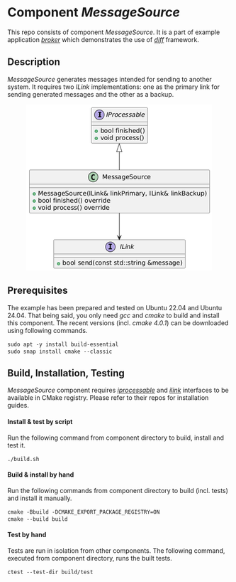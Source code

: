 # Component *MessageSource*
This repo consists of component *MessageSource*. It is a part of example application *[broker](https://github.com/slawomir-niespodziany/diff_broker)* which demonstrates the use of *[diff](https://github.com/slawomir-niespodziany/diff)* framework. 

## Description
*MessageSource* generates messages intended for sending to another system. It requires two *ILink* implementations: one as the primary link for sending generated messages and the other as a backup. 

<p align="center"><a href="include/MessageSource.h"><img src="img/MessageSource.png" alt="MessageSource interface"/></a></p>

## Prerequisites
The example has been prepared and tested on Ubuntu 22.04 and Ubuntu 24.04. That being said, you only need *gcc* and *cmake* to build and install this component. The recent versions (incl. *cmake 4.0.1*) can be downloaded using following commands. 
```
sudo apt -y install build-essential
sudo snap install cmake --classic
```

## Build, Installation, Testing
*MessageSource* component requires *[iprocessable](https://github.com/slawomir-niespodziany/diff_broker_iprocessable)* and *[ilink](https://github.com/slawomir-niespodziany/diff_broker_ilink)* interfaces to be available in CMake registry. Please refer to their repos for installation guides.

#### Install & test by script
Run the following command from component directory to build, install and test it.
```
./build.sh
```

#### Build & install by hand
Run the following commands from component directory to build (incl. tests) and install it manually. 
```
cmake -Bbuild -DCMAKE_EXPORT_PACKAGE_REGISTRY=ON
cmake --build build
```

#### Test by hand
Tests are run in isolation from other components. The following command, executed from component directory, runs the built tests.
```
ctest --test-dir build/test
```
